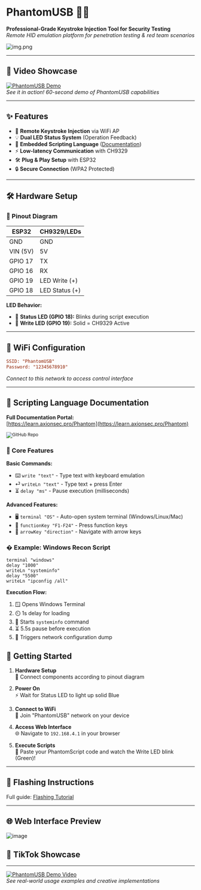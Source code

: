 # PhantomUSB 🚀🔌

**Professional-Grade Keystroke Injection Tool for Security Testing**  
*Remote HID emulation platform for penetration testing & red team scenarios*

![img.png](img.png)

---

## 📱 Video Showcase  
[![PhantomUSB Demo](https://img.shields.io/badge/TikTok-Showcase-FF0050?logo=tiktok)](https://vm.tiktok.com/ZNd1U685v/)  
*See it in action! 60-second demo of PhantomUSB capabilities*

---

## ✨ Features

- 📡 **Remote Keystroke Injection** via WiFi AP
- 💡 **Dual LED Status System** (Operation Feedback)
- 📜 **Embedded Scripting Language** ([Documentation](https://learn.axionsec.pro/Phantom))
- ⚡ **Low-latency Communication** with CH9329
- 🛠️ **Plug & Play Setup** with ESP32
- 🔒 **Secure Connection** (WPA2 Protected)

---

## 🛠 Hardware Setup

### 🔌 Pinout Diagram

| ESP32       | CH9329/LEDs      |
|-------------|------------------|
| GND         | GND              |
| VIN (5V)    | 5V               |
| GPIO 17     | TX               |
| GPIO 16     | RX               |
| GPIO 19     | LED Write (+)    |
| GPIO 18     | LED Status (+)   |

**LED Behavior:**  
- 💚 **Status LED (GPIO 18):** Blinks during script execution
- 💙 **Write LED (GPIO 19):** Solid = CH9329 Active

---

## 📶 WiFi Configuration

```ini
SSID: "PhantomUSB"
Password: "12345678910"
```

*Connect to this network to access control interface*

---

## 📜 Scripting Language Documentation

**Full Documentation Portal:**  
[https://learn.axionsec.pro/Phantom](https://learn.axionsec.pro/Phantom)

<sub>![GitHub Repo](https://img.shields.io/badge/Source_Code-GitHub-181717?logo=github)</sub>

### 🔑 Core Features

**Basic Commands:**
- ⌨️ `write "text"` - Type text with keyboard emulation
- ⏎ `writeLn "text"` - Type text + press Enter
- ⏳ `delay "ms"` - Pause execution (milliseconds)

**Advanced Features:**
- 🖥️ `terminal "OS"` - Auto-open system terminal (Windows/Linux/Mac)
- 🔢 `functionKey "F1-F24"` - Press function keys
- 🧭 `arrowKey "direction"` - Navigate with arrow keys

### � Example: Windows Recon Script

```plaintext
terminal "windows"
delay "1000"
writeLn "systeminfo"
delay "5500"
writeLn "ipconfig /all"
```

**Execution Flow:**
1. 🪟 Opens Windows Terminal
2. ⏲️ 1s delay for loading
3. 📝 Starts `systeminfo` command
4. ⏳ 5.5s pause before execution
5. 📡 Triggers network configuration dump

## 🚀 Getting Started

1. **Hardware Setup**  
   🔄 Connect components according to pinout diagram

2. **Power On**  
   ⚡ Wait for Status LED to light up solid Blue

3. **Connect to WiFi**  
   📱 Join "PhantomUSB" network on your device

4. **Access Web Interface**  
   🌐 Navigate to `192.168.4.1` in your browser

5. **Execute Scripts**  
   📜 Paste your PhantomScript code and watch the Write LED blink (Green)!

---

## 🔌 Flashing Instructions
Full guide: [Flashing Tutorial](https://learn.axionsec.pro/Flashing)  

---

## 🌐 Web Interface Preview
![image](https://github.com/user-attachments/assets/6320dd00-de56-4f7a-8364-3373c245cbcc)

## 🎥 TikTok Showcase

---
[![PhantomUSB Demo Video](https://img.shields.io/badge/Video_Demo-%40AxionSecurity-blue?logo=tiktok)](https://vm.tiktok.com/ZNd1U685v/)  
*See real-world usage examples and creative implementations*
